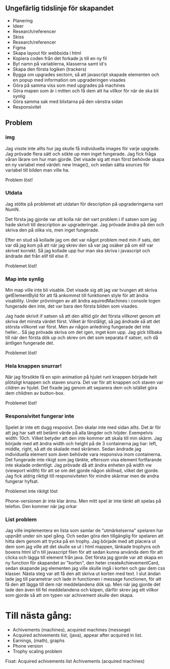 ## Ungefärlig tidslinje för skapandet
- Planering
- Ideer
- Research/referencer
- Skiss
- Research/referencer
- Figma
- Skapa layout för webbsida i html
- Kopiera coden från det forkade js till en ny fil
- Byt namn på variablerna, klasserna samt id's
- Skapa den första logiken (trackers)
- Bygga om upgrades sectorn, så att javascript skapade elementen och en popup med information om upgraderingen visades
- Göra på samma viss som med upgrades på machines
- Göra mapen som är i mitten och få dem att ha villkor för när de ska bli synlig
- Göra samma sak med blixtarna på den vänstra sidan
- Responsivitet


## Problem

### img
Jag visste inte allts hur jag skulle få individuella images för varje upgrade. Jag prövade flera sätt och sökte up men inget fungerade. Jag fick fråga våran lärare om hur man gjorde. Det visade sig att man först behövde skapa en ny variabel med värdet: new Image(), och sedan sätta sources för variabel till bilden man ville ha.

Problem löst!

### Utdata
Jag stötte på problemet att utdatan för description på upgraderingarna vart NumN. 

Det första jag gjorde var att kolla när det vart problem i if satsen som jag hade skrivit till description av upgraderingar. Jag prövade ändra på den och skriva den på olika vis, men inget fungerade. 

Efter en stud så kollade jag om det var något problem med min if sats, det var då jag kom på att när jag skrev den så var jag osäker på om elif var skrivet korrekt. Så jag kollade upp hur man ska skriva i javascript och ändrade det från elif till else if.

Problemet löst!

### Map inte synlig
Min map ville inte bli visable. Det visade sig att jag var tvungen att skriva getElementById för att få ankommst till funktionen style för att ändra visability. 
Under prövningen av att ändra aquiredMachines i console logen fungerade den inte, det var bara den första bilden som visades. 

Jag hade skrivit if satsen så att den alltid gör det första villkoret genom att skriva det minsta värdet först. Vilket är förståligt, så jag ändrade så att det största villkoret var först. Men av någon anledning fungerade det inte heller... Så jag prövade skriva om det igen, inget kom upp. Jag gick tillbaka till när den första dök up och skrev om det som separata if satser, och då äntligen fungerade det.

Problemet löst!


### Hela knappen snurrar!

När jag försökte få en spin animation på hjulet runt knappen började helt plötsligt knappen och staven snurra. Det var för att knappen och staven var cildren av hjulet. Det fixade jag genom att separera dem och istället göra dem children av button-box.

Problemet löst!

### Responsivitet fungerar inte

Spelet är inte ett dugg resposivt. Den skalar inte med sidan allts. Det är för att jag har satt ett betämt värde på alla längder och höjder. Exempelvis width: 10ch. Vilket betyder att den inte kommer att skala till min skärm. Jag började med att ändra width och height på de 3 containerna jag har: left, middle, right, så att de skalade med skrämen. Sedan ändrade jag individuella element som även behövde vara responsiva inom containerna. Det fungerade inte rikigt som jag tänkte, eftersom visa element fortfarande inte skalade ordentligt. Jag prövade då att ändra enheten på width vw (viewport width) för att se om det gjorde någon skillnad, vilket det gjorde. Jag fick aldrig riktigt till responsiviteten för mindre skärmar men de andra fungerar hyfsat.

Problemet inte rikitgt löst


Phone-versionen är inte klar ännu. Men mitt spel är inte tänkt att spelas på telefon. Den kommer när jag orkar

### List problem

Jag ville implementera en lista som samlar de "utmärkelserna" spelaren har uppnått under sin spel gång. Och sedan göra den tillgänglig för spelaren att hitta dem genom att trycka på en trophy.
Jag började med att placera ut dem som jag ville att det skulle se ut i html mappen, länkade trophyns och boxens html id'n till javascript filen för att sedan kunna använda dem för att clicka och lägga till element från java. Det första jag gjorde var att skapa en ny function för skapandet av "korten", den heter createAchievementCard, sedan skapande jag elementen jag ville skulle ingå i korten och gav dem css klasser.
Nästa steg var att få den att skriva ut korten med text. I slut ändan lade jag till parametrar och lade in functionen i message functionen, för att få den att lägga till dem när meddelandena dök up. Men när jag gjorde det lade den även till fel meddelandena och köpen, därför skrev jag ett villkor som gjorde så att om typen var achivement skulle den skapa.

# Till nästa gång:
- Achivements (machines), acquired machines (messege) 
- Acquired achivements list, (java), appear after acquired in list.
- Earnings, (math), graphs
- Phone version
- Trophy scaling problem

Fixat: 
Acquired achivements list
Achivements (acquired machines)
